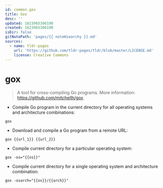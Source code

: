 ```yaml
---
id: common.gox
title: Gox
desc: ''
updated: 1623965306190
created: 1623965306190
isDir: false
gitNotePath: 'pages/{{ noteHiearchy }}.md'
sources:
  - name: tldr-pages
    url: 'https://github.com/tldr-pages/tldr/blob/master/LICENSE.md'
    license: Creative Commons
---
```

# gox

> A tool for cross-compiling Go programs.
> More information: <https://github.com/mitchellh/gox>.

- Compile Go program in the current directory for all operating systems and architecture combinations:

`gox`

- Download and compile a Go program from a remote URL:

`gox {{url_1}} {{url_2}}`

- Compile current directory for a particular operating system:

`gox -os="{{os}}"`

- Compile current directory for a single operating system and architecture combination:

`gox -osarch="{{os}}/{{arch}}"`

